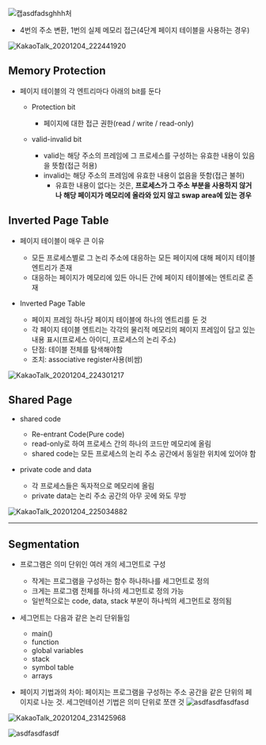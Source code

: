 ![캡asdfadsghhh처](https://user-images.githubusercontent.com/23302973/101168243-7d3f1f00-367e-11eb-98a0-1c4b62865b8b.PNG)
- 4번의 주소 변환, 1번의 실제 메모리 접근(4단계 페이지 테이블을 사용하는 경우)

![KakaoTalk_20201204_222441920](https://user-images.githubusercontent.com/23302973/101168924-8da3c980-367f-11eb-89f0-31ce66aa1a3c.jpg)

## Memory Protection
* 페이지 테이블의 각 엔트리마다 아래의 bit를 둔다

  - Protection bit
    * 페이지에 대한 접근 권한(read / write / read-only)
    
  - valid-invalid bit
    * valid는 해당 주소의 프레임에 그 프로세스를 구성하는 유효한 내용이 있음을 뜻함(접근 허용)
    * invalid는 해당 주소의 프레임에 유효한 내용이 없음을 뜻함(접근 불허)
      - 유효한 내용이 없다는 것은, **프로세스가 그 주소 부분을 사용하지 않거나 해당 페이지가 메모리에 올라와 있지 않고 swap area에 있는 경우**
      

## Inverted Page Table
* 페이지 테이블이 매우 큰 이유
  - 모든 프로세스별로 그 논리 주소에 대응하는 모든 페이지에 대해 페이지 테이블 엔트리가 존재
  - 대응하는 페이지가 메모리에 있든 아니든 간에 페이지 테이블에는 엔트리로 존재
  
* Inverted Page Table
  - 페이지 프레임 하나당 페이지 테이블에 하나의 엔트리를 둔 것
  - 각 페이지 테이블 엔트리는 각각의 물리적 메모리의 페이지 프레임이 담고 있는 내용 표시(프로세스 아이디, 프로세스의 논리 주소)
  - 단점: 테이블 전체를 탐색해야함
  - 조치: associative register사용(비쌈)

![KakaoTalk_20201204_224301217](https://user-images.githubusercontent.com/23302973/101170672-20ddfe80-3682-11eb-8cf0-bf74903ca180.jpg)


## Shared Page
* shared code
  - Re-entrant Code(Pure code)
  - read-only로 하여 프로세스 간의 하나의 코드만 메모리에 올림
  - shared code는 모든 프로세스의 논리 주소 공간에서 동일한 위치에 있어야 함
  
* private code and data
  - 각 프로세스들은 독자적으로 메모리에 올림
  - private data는 논리 주소 공간의 아무 곳에 와도 무방
  
![KakaoTalk_20201204_225034882](https://user-images.githubusercontent.com/23302973/101171484-30117c00-3683-11eb-9303-8f92c80bc23d.jpg)

* * *

## Segmentation
* 프로그램은 의미 단위인 여러 개의 세그먼트로 구성
  - 작게는 프로그램을 구성하는 함수 하나하나를 세그먼트로 정의
  - 크게는 프로그램 전체를 하나의 세그먼트로 정의 가능
  - 일반적으로는 code, data, stack 부분이 하나씩의 세그먼트로 정의됨
  
* 세그먼트는 다음과 같은 논리 단위들임
  - main()
  - function
  - global variables
  - stack
  - symbol table
  - arrays

* 페이지 기법과의 차이: 페이지는 프로그램을 구성하는 주소 공간을 같은 단위의 페이지로 나눈 것. 세그먼테이션 기법은 의미 단위로 쪼갠 것
![asdfasdfasdfasd](https://user-images.githubusercontent.com/23302973/101172511-9ba81900-3684-11eb-9f60-dee7877f0c89.PNG)

![KakaoTalk_20201204_231425968](https://user-images.githubusercontent.com/23302973/101173892-8207d100-3686-11eb-805d-a6b5734df3d6.jpg)

![asdfasdfasdf](https://user-images.githubusercontent.com/23302973/101173962-96e46480-3686-11eb-84af-f93ca4e1f874.PNG)
